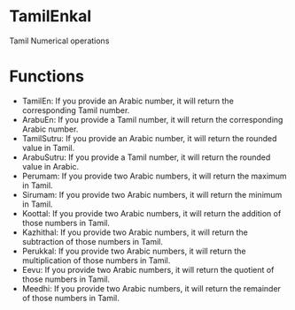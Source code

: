 # TamilEnkal
Tamil Numerical operations

# Functions
- TamilEn: If you provide an Arabic number, it will return the corresponding Tamil number.
- ArabuEn: If you provide a Tamil number, it will return the corresponding Arabic number.
- TamilSutru: If you provide an Arabic number, it will return the rounded value in Tamil.
- ArabuSutru: If you provide a Tamil number, it will return the rounded value in Arabic.
- Perumam: If you provide two Arabic numbers, it will return the maximum in Tamil.
- Sirumam: If you provide two Arabic numbers, it will return the minimum in Tamil.
- Koottal: If you provide two Arabic numbers, it will return the addition of those numbers in Tamil.
- Kazhithal: If you provide two Arabic numbers, it will return the subtraction of those numbers in Tamil.
- Perukkal: If you provide two Arabic numbers, it will return the multiplication of those numbers in Tamil.
- Eevu: If you provide two Arabic numbers, it will return the quotient of those numbers in Tamil.
- Meedhi: If you provide two Arabic numbers, it will return the remainder of those numbers in Tamil.
